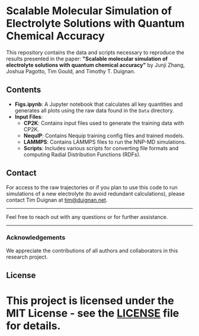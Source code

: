 # Scalable Molecular Simulation of Electrolyte Solutions with Quantum Chemical Accuracy

This repository contains the data and scripts necessary to reproduce the results presented in the paper:
**"Scalable molecular simulation of electrolyte solutions with quantum chemical accuracy"** by Junji Zhang, Joshua Pagotto, Tim Gould, and Timothy T. Duignan.

## Contents

- **Figs.ipynb**: A Jupyter notebook that calculates all key quantities and generates all plots using the raw data found in the `Data` directory.
- **Input Files**:
  - **CP2K**: Contains input files used to generate the training data with CP2K.
  - **NequIP**: Contains Nequip training config files and trained models.
  - **LAMMPS**: Contains LAMMPS files to run the NNP-MD simulations.
  - **Scripts**: Includes various scripts for converting file formats and computing Radial Distribution Functions (RDFs).

## Contact

For access to the raw trajectories or if you plan to use this code to run simulations of a new electrolyte (to avoid redundant calculations), please contact Tim Duignan at [tim@duignan.net](mailto:tim@duignan.net).

---

Feel free to reach out with any questions or for further assistance.

---

### Acknowledgements

We appreciate the contributions of all authors and collaborators in this research project.

## License

This project is licensed under the MIT License - see the [LICENSE](LICENSE) file for details.
=======

